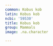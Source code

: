 ```yaml
---
common: Kobus kob
latin: Kobus kob
ncbi: '59530'
title: Kobus kob
group: Mammals
image: .na.character

---
```

